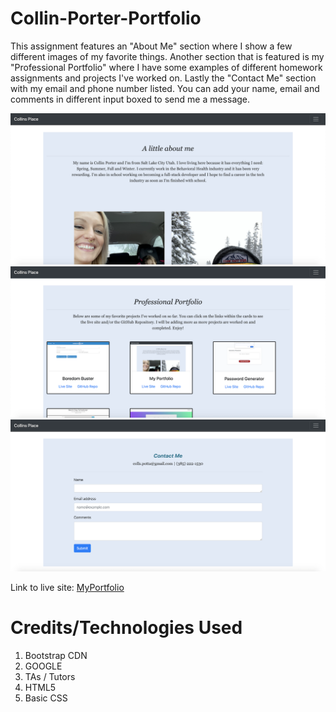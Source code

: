 # Collin-Porter-Portfolio

This assignment features an "About Me" section where I show a few different images of my favorite things. Another section that is featured is my "Professional Portfolio" where I have some examples of different homework assignments and projects I've worked on. Lastly the "Contact Me" section with my email and phone number listed. You can add your name, email and comments in different input boxed to send me a message.

![Collin Porter Portfolio](images/aboutme2.png)
![Collin Porter Portfolio](images/profPortfolio.png)
![Collin Porter Portfolio](images/contactMe.png)


Link to live site: [MyPortfolio](https://portercol.github.io/Collin-Porter-Portfolio/)

# Credits/Technologies Used

1. Bootstrap CDN
2. GOOGLE
3. TAs / Tutors
4. HTML5
5. Basic CSS